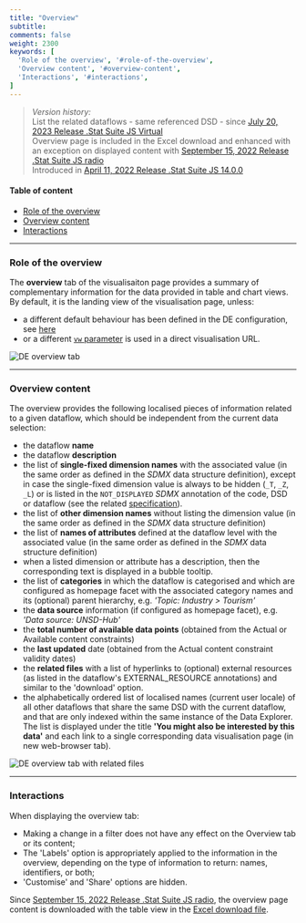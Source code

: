 ```yaml
---
title: "Overview"
subtitle: 
comments: false
weight: 2300
keywords: [
  'Role of the overview', '#role-of-the-overview',
  'Overview content', '#overview-content',
  'Interactions', '#interactions',
]
---
```


> *Version history:*  
> List the related dataflows - same referenced DSD - since [July 20, 2023 Release .Stat Suite JS Virtual](https://sis-cc.gitlab.io/dotstatsuite-documentation/changelog/#july-20-2023)  
> Overview page is included in the Excel download and enhanced with an exception on displayed content with [September 15, 2022 Release .Stat Suite JS radio](https://sis-cc.gitlab.io/dotstatsuite-documentation/changelog/#september-15-2022)  
> Introduced in [April 11, 2022 Release .Stat Suite JS 14.0.0](https://sis-cc.gitlab.io/dotstatsuite-documentation/changelog/#april-11-2022)

#### Table of content
- [Role of the overview](#role-of-the-overview)
- [Overview content](#overview-content)
- [Interactions](#interactions)

---

### Role of the overview
The **overview** tab of the visualisaiton page provides a summary of complementary information for the data provided in table and chart views. By default, it is the landing view of the visualisation page, unless:  
- a different default behaviour has been defined in the DE configuration, see [here](https://sis-cc.gitlab.io/dotstatsuite-documentation/configurations/de-configuration/#visualisation-default-landing-tab)
- or a different [`vw` parameter](https://sis-cc.gitlab.io/dotstatsuite-documentation/using-de/general-layout/#url-parameters) is used in a direct visualisation URL.

![DE overview tab](/dotstatsuite-documentation/images/de-viz-overview.png)

---

### Overview content
The overview provides the following localised pieces of information related to a given dataflow, which should be independent from the current data selection:

- the dataflow **name**
- the dataflow **description**
- the list of **single-fixed dimension names** with the associated value (in the same order as defined in the *SDMX* data structure definition), except in case the single-fixed dimension value is always to be hidden (`_T`, `_Z`, `_L`) or is listed in the `NOT_DISPLAYED` *SDMX* annotation of the code, DSD or dataflow (see the related [specification](https://sis-cc.gitlab.io/dotstatsuite-documentation/using-dlm/custom-data-view/not-displayed/)).
- the list of **other dimension names** without listing the dimension value (in the same order as defined in the *SDMX* data structure definition)
- the list of **names of attributes** defined at the dataflow level with the associated value (in the same order as defined in the *SDMX* data structure definition)
- when a listed dimension or attribute has a description, then the corresponding text is displayed in a bubble tooltip.
- the list of **categories** in which the dataflow is categorised and which are configured as homepage facet with the associated category names and its (optional) parent hierarchy, e.g. *'Topic: Industry > Tourism'*
- the **data source** information (if configured as homepage facet), e.g. *'Data source: UNSD-Hub'*
- the **total number of available data points** (obtained from the Actual or Available content constraints)
- the **last updated** date (obtained from the Actual content constraint validity dates)
- the **related files** with a list of hyperlinks to (optional) external resources (as listed in the dataflow's EXTERNAL_RESOURCE annotations) and similar to the 'download' option.
- the alphabetically ordered list of localised names (current user locale) of all other dataflows that share the same DSD with the current dataflow, and that are only indexed within the same instance of the Data Explorer. The list is displayed under the title **'You might also be interested by this data'** and each link to a single corresponding data visualisation page (in new web-browser tab).

![DE overview tab with related files](/dotstatsuite-documentation/images/de-overview-related-files.png)

---

### Interactions
When displaying the overview tab:
- Making a change in a filter does not have any effect on the Overview tab or its content;
- The 'Labels' option is appropriately applied to the information in the overview, depending on the type of information to return: names, identifiers, or both;
- 'Customise' and 'Share' options are hidden.

Since [September 15, 2022 Release .Stat Suite JS radio](https://sis-cc.gitlab.io/dotstatsuite-documentation/changelog/#september-15-2022), the overview page content is downloaded with the table view in the [Excel download file](https://sis-cc.gitlab.io/dotstatsuite-documentation/using-de/viewing-data/toolbar/#table-in-excel).
